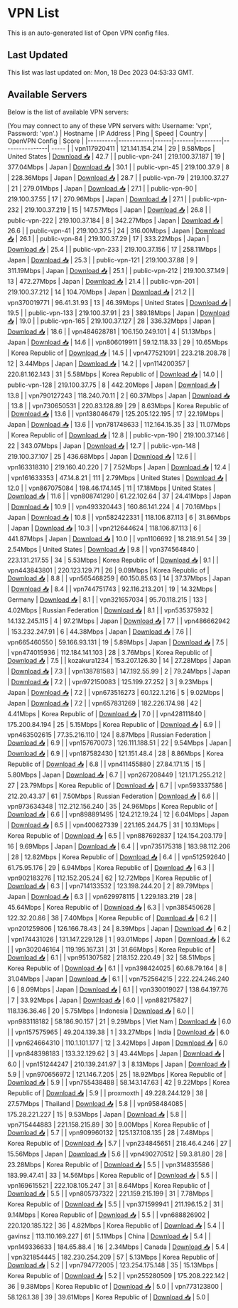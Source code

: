 # VPN List

This is an auto-generated list of Open VPN config files.

## Last Updated

This list was last updated on: Mon, 18 Dec 2023 04:53:33 GMT.

## Available Servers

Below is the list of available VPN servers:

(You may connect to any of these VPN servers with: Username: 'vpn', Password: 'vpn'.)
| Hostname | IP Address | Ping | Speed | Country | OpenVPN Config | Score |
|----------|------------|------|-------|---------|----------------| ----- |
| vpn117920411 | 121.141.154.214 | 29 | 9.58Mbps | United States | [Download 📥](./configs/server_0_US.ovpn) | 42.7 |
| public-vpn-241 | 219.100.37.187 | 19 | 377.04Mbps | Japan | [Download 📥](./configs/server_1_JP.ovpn) | 30.1 |
| public-vpn-45 | 219.100.37.9 | 8 | 228.36Mbps | Japan | [Download 📥](./configs/server_2_JP.ovpn) | 28.7 |
| public-vpn-79 | 219.100.37.27 | 21 | 279.01Mbps | Japan | [Download 📥](./configs/server_3_JP.ovpn) | 27.1 |
| public-vpn-90 | 219.100.37.55 | 17 | 270.96Mbps | Japan | [Download 📥](./configs/server_4_JP.ovpn) | 27.1 |
| public-vpn-232 | 219.100.37.219 | 15 | 147.57Mbps | Japan | [Download 📥](./configs/server_5_JP.ovpn) | 26.8 |
| public-vpn-222 | 219.100.37.184 | 8 | 342.27Mbps | Japan | [Download 📥](./configs/server_6_JP.ovpn) | 26.6 |
| public-vpn-41 | 219.100.37.5 | 24 | 316.00Mbps | Japan | [Download 📥](./configs/server_7_JP.ovpn) | 26.1 |
| public-vpn-84 | 219.100.37.29 | 17 | 333.22Mbps | Japan | [Download 📥](./configs/server_8_JP.ovpn) | 25.4 |
| public-vpn-233 | 219.100.37.156 | 17 | 258.11Mbps | Japan | [Download 📥](./configs/server_9_JP.ovpn) | 25.3 |
| public-vpn-121 | 219.100.37.88 | 9 | 311.19Mbps | Japan | [Download 📥](./configs/server_10_JP.ovpn) | 25.1 |
| public-vpn-212 | 219.100.37.149 | 13 | 472.27Mbps | Japan | [Download 📥](./configs/server_11_JP.ovpn) | 21.4 |
| public-vpn-201 | 219.100.37.212 | 14 | 104.70Mbps | Japan | [Download 📥](./configs/server_12_JP.ovpn) | 21.2 |
| vpn370019771 | 96.41.31.93 | 13 | 46.39Mbps | United States | [Download 📥](./configs/server_13_US.ovpn) | 19.5 |
| public-vpn-133 | 219.100.37.91 | 23 | 389.18Mbps | Japan | [Download 📥](./configs/server_14_JP.ovpn) | 19.0 |
| public-vpn-165 | 219.100.37.127 | 28 | 336.32Mbps | Japan | [Download 📥](./configs/server_15_JP.ovpn) | 18.6 |
| vpn484628781 | 106.150.249.101 | 4 | 51.13Mbps | Japan | [Download 📥](./configs/server_16_JP.ovpn) | 14.6 |
| vpn806019911 | 59.12.118.33 | 29 | 10.65Mbps | Korea Republic of | [Download 📥](./configs/server_17_KR.ovpn) | 14.5 |
| vpn477521091 | 223.218.208.78 | 12 | 3.44Mbps | Japan | [Download 📥](./configs/server_18_JP.ovpn) | 14.2 |
| vpn114200357 | 220.81.162.143 | 31 | 5.58Mbps | Korea Republic of | [Download 📥](./configs/server_19_KR.ovpn) | 14.0 |
| public-vpn-128 | 219.100.37.75 | 8 | 442.20Mbps | Japan | [Download 📥](./configs/server_20_JP.ovpn) | 13.8 |
| vpn790127243 | 118.240.70.11 | 2 | 60.37Mbps | Japan | [Download 📥](./configs/server_21_JP.ovpn) | 13.8 |
| vpn730650531 | 220.83.128.89 | 29 | 8.63Mbps | Korea Republic of | [Download 📥](./configs/server_22_KR.ovpn) | 13.6 |
| vpn138046479 | 125.205.122.195 | 17 | 22.19Mbps | Japan | [Download 📥](./configs/server_23_JP.ovpn) | 13.6 |
| vpn781748633 | 112.164.15.35 | 33 | 11.07Mbps | Korea Republic of | [Download 📥](./configs/server_24_KR.ovpn) | 12.8 |
| public-vpn-190 | 219.100.37.146 | 22 | 343.07Mbps | Japan | [Download 📥](./configs/server_25_JP.ovpn) | 12.7 |
| public-vpn-148 | 219.100.37.107 | 25 | 436.68Mbps | Japan | [Download 📥](./configs/server_26_JP.ovpn) | 12.6 |
| vpn163318310 | 219.160.40.220 | 7 | 7.52Mbps | Japan | [Download 📥](./configs/server_27_JP.ovpn) | 12.4 |
| vpn161633353 | 47.14.8.21 | 111 | 2.79Mbps | United States | [Download 📥](./configs/server_28_US.ovpn) | 12.0 |
| vpn867075084 | 198.46.174.145 | 11 | 17.18Mbps | United States | [Download 📥](./configs/server_29_US.ovpn) | 11.6 |
| vpn808741290 | 61.22.102.64 | 37 | 24.41Mbps | Japan | [Download 📥](./configs/server_30_JP.ovpn) | 10.9 |
| vpn493320443 | 160.86.141.224 | 4 | 70.16Mbps | Japan | [Download 📥](./configs/server_31_JP.ovpn) | 10.8 |
| vpn582422331 | 118.106.87.113 | 6 | 31.86Mbps | Japan | [Download 📥](./configs/server_32_JP.ovpn) | 10.3 |
| vpn212644624 | 118.106.87.113 | 6 | 441.87Mbps | Japan | [Download 📥](./configs/server_33_JP.ovpn) | 10.0 |
| vpn1106692 | 18.218.91.54 | 39 | 2.54Mbps | United States | [Download 📥](./configs/server_34_US.ovpn) | 9.8 |
| vpn374564840 | 223.131.217.55 | 34 | 5.53Mbps | Korea Republic of | [Download 📥](./configs/server_35_KR.ovpn) | 9.1 |
| vpn443843801 | 220.123.129.71 | 26 | 9.09Mbps | Korea Republic of | [Download 📥](./configs/server_36_KR.ovpn) | 8.8 |
| vpn565468259 | 60.150.85.63 | 14 | 37.37Mbps | Japan | [Download 📥](./configs/server_37_JP.ovpn) | 8.4 |
| vpn744751743 | 92.116.213.201 | 19 | 14.32Mbps | Germany | [Download 📥](./configs/server_38_DE.ovpn) | 8.1 |
| vpn321657034 | 95.70.118.215 | 133 | 4.02Mbps | Russian Federation | [Download 📥](./configs/server_39_RU.ovpn) | 8.1 |
| vpn535375932 | 14.132.245.115 | 4 | 97.21Mbps | Japan | [Download 📥](./configs/server_40_JP.ovpn) | 7.7 |
| vpn486662942 | 153.232.247.91 | 6 | 44.38Mbps | Japan | [Download 📥](./configs/server_41_JP.ovpn) | 7.6 |
| vpn665460550 | 59.166.93.131 | 19 | 5.89Mbps | Japan | [Download 📥](./configs/server_42_JP.ovpn) | 7.5 |
| vpn474015936 | 112.184.141.103 | 28 | 3.76Mbps | Korea Republic of | [Download 📥](./configs/server_43_KR.ovpn) | 7.5 |
| kozakura1234 | 153.207.126.30 | 14 | 27.28Mbps | Japan | [Download 📥](./configs/server_44_JP.ovpn) | 7.3 |
| vpn138781583 | 147.192.55.99 | 2 | 79.24Mbps | Japan | [Download 📥](./configs/server_45_JP.ovpn) | 7.2 |
| vpn972150083 | 125.199.27.252 | 3 | 9.23Mbps | Japan | [Download 📥](./configs/server_46_JP.ovpn) | 7.2 |
| vpn673516273 | 60.122.1.216 | 5 | 9.02Mbps | Japan | [Download 📥](./configs/server_47_JP.ovpn) | 7.2 |
| vpn657831269 | 182.226.174.98 | 42 | 4.41Mbps | Korea Republic of | [Download 📥](./configs/server_48_KR.ovpn) | 7.0 |
| vpn428111840 | 175.200.84.194 | 25 | 5.15Mbps | Korea Republic of | [Download 📥](./configs/server_49_KR.ovpn) | 6.9 |
| vpn463502615 | 77.35.216.110 | 124 | 8.87Mbps | Russian Federation | [Download 📥](./configs/server_50_RU.ovpn) | 6.9 |
| vpn157670073 | 126.111.188.51 | 22 | 9.54Mbps | Japan | [Download 📥](./configs/server_51_JP.ovpn) | 6.9 |
| vpn187582430 | 121.151.48.4 | 28 | 8.86Mbps | Korea Republic of | [Download 📥](./configs/server_52_KR.ovpn) | 6.8 |
| vpn411455880 | 27.84.171.15 | 15 | 5.80Mbps | Japan | [Download 📥](./configs/server_53_JP.ovpn) | 6.7 |
| vpn267208449 | 121.171.255.212 | 27 | 23.79Mbps | Korea Republic of | [Download 📥](./configs/server_54_KR.ovpn) | 6.7 |
| vpn593337586 | 212.20.43.37 | 61 | 7.50Mbps | Russian Federation | [Download 📥](./configs/server_55_RU.ovpn) | 6.6 |
| vpn973634348 | 112.212.156.240 | 35 | 24.96Mbps | Korea Republic of | [Download 📥](./configs/server_56_KR.ovpn) | 6.6 |
| vpn898891495 | 124.212.19.24 | 12 | 6.04Mbps | Japan | [Download 📥](./configs/server_57_JP.ovpn) | 6.5 |
| vpn400627339 | 221.165.244.75 | 31 | 10.13Mbps | Korea Republic of | [Download 📥](./configs/server_58_KR.ovpn) | 6.5 |
| vpn887692837 | 124.154.203.179 | 16 | 9.69Mbps | Japan | [Download 📥](./configs/server_59_JP.ovpn) | 6.4 |
| vpn735175318 | 183.98.112.206 | 28 | 12.82Mbps | Korea Republic of | [Download 📥](./configs/server_60_KR.ovpn) | 6.4 |
| vpn512592640 | 61.75.95.176 | 29 | 6.94Mbps | Korea Republic of | [Download 📥](./configs/server_61_KR.ovpn) | 6.3 |
| vpn902183276 | 112.152.205.24 | 62 | 12.72Mbps | Korea Republic of | [Download 📥](./configs/server_62_KR.ovpn) | 6.3 |
| vpn714133532 | 123.198.244.20 | 2 | 89.79Mbps | Japan | [Download 📥](./configs/server_63_JP.ovpn) | 6.3 |
| vpn629978115 | 1.229.183.219 | 28 | 45.64Mbps | Korea Republic of | [Download 📥](./configs/server_64_KR.ovpn) | 6.3 |
| vpn385450628 | 122.32.20.86 | 38 | 7.40Mbps | Korea Republic of | [Download 📥](./configs/server_65_KR.ovpn) | 6.2 |
| vpn201259806 | 126.166.78.43 | 24 | 8.39Mbps | Japan | [Download 📥](./configs/server_66_JP.ovpn) | 6.2 |
| vpn174431026 | 131.147.229.128 | 1 | 93.01Mbps | Japan | [Download 📥](./configs/server_67_JP.ovpn) | 6.2 |
| vpn302046164 | 119.195.167.31 | 31 | 31.66Mbps | Korea Republic of | [Download 📥](./configs/server_68_KR.ovpn) | 6.1 |
| vpn951307582 | 218.152.220.49 | 32 | 58.51Mbps | Korea Republic of | [Download 📥](./configs/server_69_KR.ovpn) | 6.1 |
| vpn398424025 | 60.68.79.164 | 8 | 31.04Mbps | Japan | [Download 📥](./configs/server_70_JP.ovpn) | 6.1 |
| vpn752564215 | 222.224.246.240 | 6 | 8.09Mbps | Japan | [Download 📥](./configs/server_71_JP.ovpn) | 6.1 |
| vpn330019027 | 138.64.197.76 | 7 | 33.92Mbps | Japan | [Download 📥](./configs/server_72_JP.ovpn) | 6.0 |
| vpn882175827 | 118.136.36.46 | 20 | 5.75Mbps | Indonesia | [Download 📥](./configs/server_73_ID.ovpn) | 6.0 |
| vpn983118182 | 58.186.90.157 | 21 | 9.29Mbps | Viet Nam | [Download 📥](./configs/server_74_VN.ovpn) | 6.0 |
| vpn157575965 | 49.204.139.38 | 1 | 33.27Mbps | India | [Download 📥](./configs/server_75_IN.ovpn) | 6.0 |
| vpn624664310 | 110.1.101.177 | 12 | 3.42Mbps | Japan | [Download 📥](./configs/server_76_JP.ovpn) | 6.0 |
| vpn848398183 | 133.32.129.62 | 3 | 43.44Mbps | Japan | [Download 📥](./configs/server_77_JP.ovpn) | 6.0 |
| vpn151244247 | 210.139.241.97 | 3 | 8.13Mbps | Japan | [Download 📥](./configs/server_78_JP.ovpn) | 5.9 |
| vpn970656972 | 121.146.7.205 | 25 | 18.92Mbps | Korea Republic of | [Download 📥](./configs/server_79_KR.ovpn) | 5.9 |
| vpn755438488 | 58.143.147.63 | 42 | 9.22Mbps | Korea Republic of | [Download 📥](./configs/server_80_KR.ovpn) | 5.9 |
| proxmoxth | 49.228.244.129 | 38 | 27.57Mbps | Thailand | [Download 📥](./configs/server_81_TH.ovpn) | 5.8 |
| vpn958484085 | 175.28.221.227 | 15 | 9.53Mbps | Japan | [Download 📥](./configs/server_82_JP.ovpn) | 5.8 |
| vpn715444883 | 221.158.215.89 | 30 | 9.00Mbps | Korea Republic of | [Download 📥](./configs/server_83_KR.ovpn) | 5.7 |
| vpn909960132 | 125.137.108.135 | 28 | 7.48Mbps | Korea Republic of | [Download 📥](./configs/server_84_KR.ovpn) | 5.7 |
| vpn234845651 | 218.46.4.246 | 27 | 15.56Mbps | Japan | [Download 📥](./configs/server_85_JP.ovpn) | 5.6 |
| vpn490270512 | 59.3.81.80 | 28 | 23.28Mbps | Korea Republic of | [Download 📥](./configs/server_86_KR.ovpn) | 5.5 |
| vpn314835586 | 183.99.47.41 | 33 | 14.56Mbps | Korea Republic of | [Download 📥](./configs/server_87_KR.ovpn) | 5.5 |
| vpn169615521 | 222.108.105.247 | 31 | 8.64Mbps | Korea Republic of | [Download 📥](./configs/server_88_KR.ovpn) | 5.5 |
| vpn805737322 | 221.159.215.199 | 31 | 7.78Mbps | Korea Republic of | [Download 📥](./configs/server_89_KR.ovpn) | 5.5 |
| vpn371599941 | 211.196.15.2 | 31 | 9.14Mbps | Korea Republic of | [Download 📥](./configs/server_90_KR.ovpn) | 5.5 |
| vpn688826902 | 220.120.185.122 | 36 | 4.82Mbps | Korea Republic of | [Download 📥](./configs/server_91_KR.ovpn) | 5.4 |
| gavinsz | 113.110.169.227 | 61 | 5.11Mbps | China | [Download 📥](./configs/server_92_CN.ovpn) | 5.4 |
| vpn149336633 | 184.65.88.4 | 16 | 2.34Mbps | Canada | [Download 📥](./configs/server_93_CA.ovpn) | 5.4 |
| vpn321854445 | 182.230.254.209 | 57 | 5.13Mbps | Korea Republic of | [Download 📥](./configs/server_94_KR.ovpn) | 5.2 |
| vpn794772005 | 123.254.175.148 | 35 | 15.13Mbps | Korea Republic of | [Download 📥](./configs/server_95_KR.ovpn) | 5.2 |
| vpn255280509 | 175.208.222.142 | 36 | 9.38Mbps | Korea Republic of | [Download 📥](./configs/server_96_KR.ovpn) | 5.0 |
| vpn773123800 | 58.126.1.38 | 39 | 39.61Mbps | Korea Republic of | [Download 📥](./configs/server_97_KR.ovpn) | 5.0 |
